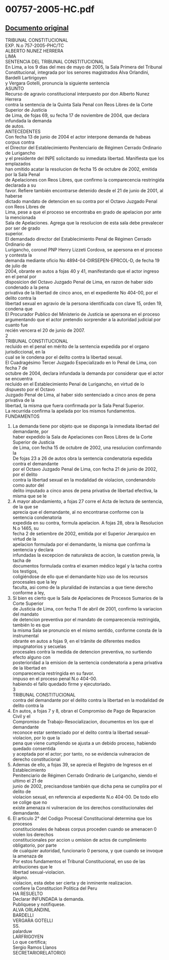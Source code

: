 
00757-2005-HC.pdf
=================
  
[Documento original](https://tc.gob.pe/jurisprudencia/2006/00757-2005-HC.pdf)  
---  
TRIBUNAL CONSTITUCIONAL  
EXP. N.o 757-2005-PHC/TC  
ALBERTO NUNEZ HERRERA  
LIMA  
SENTENCIA DEL TRIBUNAL CONSTITUCIONAL  
En Lima, a los 9 dias del mes de mayo de 2005, la Sala Primera del Tribunal  
Constitucional, integrada por los senores magistrados Alva Orlandini, Bardelli Lartirigoyen  
y Vergara Gotelli, pronuncia la siguiente sentencia  
ASUNTO  
Recurso de agravio constitucional interpuesto por don Alberto Nunez Herrera  
contra la sentencia de la Quinta Sala Penal con Reos Libres de la Corte Superior de Justicia  
de Lima, de fojas 69, su fecha 17 de noviembre de 2004, que declara infundada la demanda  
de autos.  
ANTECEDENTES  
Con fecha 13 de junio de 2004 el actor interpone demanda de habeas corpus contra  
el Director del Establecimiento Penitenciario de Régimen Cerrado Ordinario de Lurigancho  
y el presidente del INPE solicitando su inmediata libertad. Manifiesta que los emplazados  
han omitido acatar la resolucion de fecha 15 de octubre de 2002, emitida por la Sala Penal  
de Apelaciones con Reos Libres, que confirmo la comparecencia restringida declarada a su  
favor. Refiere también encontrarse detenido desde el 21 de junio de 2001, al haberse  
dictado mandato de detencion en su contra por el Octavo Juzgado Penal con Reos Libres de  
Lima, pese a que el proceso se encontraba en grado de apelacion por ante la mencionada  
Sala de Apelaciones. Agrega que la resolucion de esta sala debe prevalecer por ser de grado  
superior.  
El demandado director del Establecimiento Penal de Régimen Cerrado Ordinario de  
Lurigancho, coronel PNP Henry Lizzeti Cordova, se apersona en el proceso y contesta la  
demanda mediante oficio No 4894-04-DIRSEPEN-EPRCOL-D, de fecha 19 de julio de  
2004, obrante en autos a fojas 40 y 41, manifestando que el actor ingreso en el penal por  
disposicion del Octavo Juzgado Penal de Lima, en razon de haber sido condenado a la pena  
privativa de la libertad de cinco anos, en el expediente No 404-00, por el delito contra la  
libertad sexual en agravio de la persona identificada con clave 15, orden 19, condena que  
El Procurador Publico del Ministerio de Justicia se apersona en el proceso  
argumentando que el actor pretendio sorprender a la autoridad judicial por cuanto fue  
recién vencera el 20 de junio de 2007.  
2  
TRIBUNAL CONSTITUCIONAL  
recluido en el penal en mérito de la sentencia expedida por el organo jurisdiccional, en la  
cual se le condena por el delito contra la libertad sexual.  
El Cuadragésimo Tercer Juzgado Especializado en lo Penal de Lima, con fecha 7 de  
octubre de 2004, declara infundada la demanda por considerar que el actor se encuentra  
recluido en el Establecimiento Penal de Lurigancho, en virtud de lo dispuesto por el Octavo  
Juzgado Penal de Lima, al haber sido sentenciado a cinco anos de pena privativa de la  
libertad, la misma que fuera confirmada por la Sala Penal Superior.  
La recurrida confirma la apelada por los mismos fundamentos.  
FUNDAMENTOS  
1. La demanda tiene por objeto que se disponga la inmediata libertad del demandante, por  
haber expedido la Sala de Apelaciones con Reos Libres de la Corte Superior de Justicia  
de Lima, con fecha 15 de octubre de 2002, una resolucion confirmando la  
De fojas 23 a 26 de autos obra la sentencia condenatoria expedida contra el demandante  
por el Octavo Juzgado Penal de Lima, con fecha 21 de junio de 2002, por el delito  
contra la libertad sexual en la modalidad de violacion, condenandolo como autor del  
delito imputado a cinco anos de pena privativa de libertad efectiva, la misma que se le  
3. A mayor abundamiento, a fojas 27 corre el Acta de lectura de sentencia, de la que se  
aprecia que el demandante, al no encontrarse conforme con la sentencia condenatoria  
expedida en su contra, formula apelacion. A fojas 28, obra la Resolucion N.o 1465, su  
fecha 2 de setiembre de 2002, emitida por el Superior Jerarquico en virtud de la  
apelacion formulada por el demandante, la misma que confirma la sentencia y declara  
infundadas la excepcion de naturaleza de accion, la cuestion previa, la tacha de  
documentos formulada contra el examen médico legal y la tacha contra los testigos,  
coligiéndose de ello que el demandante hizo uso de los recursos procesales que la ley  
faculta, asi como de la pluralidad de instancias a que tiene derecho conforme a ley,  
4. Si bien es cierto que la Sala de Apelaciones de Procesos Sumarios de la Corte Superior  
de Justicia de Lima, con fecha 11 de abril de 2001, confirmo la variacion del mandato  
de detencion preventiva por el mandato de comparecencia restringida, también lo es que  
la misma Sala se pronuncio en el mismo sentido, conforme consta de la instrumental  
obrante en autos a fojas 9, en el trâmite de diferentes medios impugnatorios y secuelas  
procesales contra la medida de detencion preventiva, no surtiendo efecto alguno con  
posterioridad a la emision de la sentencia condenatoria a pena privativa de la libertad en  
comparecencia restringida en su favor.  
impuso en el proceso penal N.o 404-00.  
habiendo el fallo quedado firme y ejecutoriado.  
3  
TRIBUNAL CONSTITUCIONAL  
contra del demandante por el delito contra la libertad en la modalidad de delito contra la  
5. En autos, a fojas 7 y 8, obran el Compromiso de Pago de Reparacion Civil y el  
Compromiso de Trabajo-Resocializacion, documentos en los que el demandante  
reconoce estar sentenciado por el delito contra la libertad sexual-violacion, por lo que la  
pena que viene cumpliendo se ajusta a un debido proceso, habiendo quedado consentida  
y aceptada por el actor; por tanto, no se evidencia vulneracion de derecho constitucional  
6. Ademas de ello, a fojas 39, se aprecia el Registro de Ingresos en el Establecimiento  
Penitenciario de Régimen Cerrado Ordinario de Lurigancho, siendo el ultimo el 21 de  
junio de 2002, precisandose también que dicha pena se cumplira por el delito de  
violacion sexual, en referencia al expediente N.o 404-00. De todo ello se colige que no  
existe amenaza ni vulneracion de los derechos constitucionales del demandante.  
7. El articulo 2° del Codigo Procesal Constitucional determina que los procesos  
constitucionales de habeas corpus proceden cuando se amenacen 0 violen los derechos  
constitucionales por accion u omision de actos de cumplimiento obligatorio, por parte  
de cualquier autoridad, funcionario 0 persona, y que cuando se invoque la amenaza de  
Por estos fundamentos el Tribunal Constitucional, en uso de las atribuciones que le  
libertad sexual-violacion.  
alguno.  
violacion, esta debe ser cierta y de inminente realizacion.  
confiere la Constitucion Politica del Peru  
HA RESUELTO  
Declarar INFUNDADA la demanda.  
Publiquese y notifiquese.  
ALVA ORLANDINL  
BARDELLI  
VERGARA GOTELLI  
SS.  
palarduw  
LARFRIGOYEN  
Lo que certifica;  
Sergio Ramos Llanos  
SECRETARIORELATORIO)